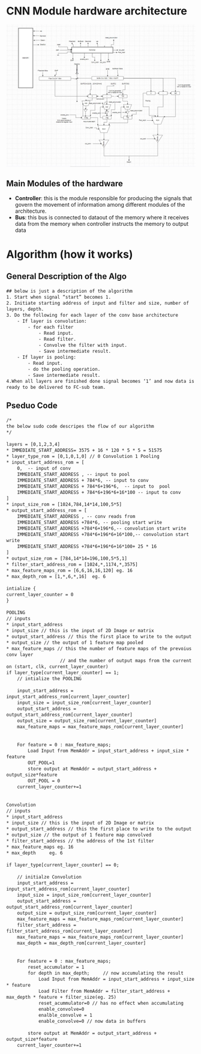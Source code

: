 # CNN Module hardware architecture


![ScreenShot of the cnn module architecture](https://github.com/marait123/CNN_Project/blob/master/cnn_module/doc-images/cnn_schema.JPG?raw=true)
## Main Modules of the hardware 
* **Controller**: this is the module responsible for producing the signals that govern the movement of information among different modules of the architecture.
* **Bus**: this bus is connected to dataout of the memory where it receives data from the memory when controller instructs the memory to output data
# Algorithm (how it works)
## General Description of the Algo
	## below is just a description of the algorithm
	1. Start when signal “start” becomes 1.
	2. Initiate starting address of input and filter and size, number of layers, depth.
	3. Do the following for each layer of the conv base architecture
		- If layer is convolution:
			- for each filter
				- Read input.
				- Read filter.
				- Convolve the filter with input.
				- Save intermediate result.
		- If layer is pooling:
			- Read input.
			- do the pooling operation.
			- Save intermediate result.
	4.When all layers are finished done signal becomes ‘1’ and now data is ready to be delivered to FC-sub team.

## Pseduo  Code
```
/*
the below sudo code descripes the flow of our algorithm
*/

layers = [0,1,2,3,4]
* IMMEDIATE_START_ADDRESS= 3575 + 16 * 120 * 5 * 5 = 51575
* layer_type_rom = [0,1,0,1,0] // 0 Convolution 1 Pooling
* input_start_address_rom = [
	0,	-- input of conv
	IMMEDIATE_START_ADDRESS , -- input to pool
	IMMEDIATE_START_ADDRESS + 784*6, -- input to conv
	IMMEDIATE_START_ADDRESS + 784*6+196*6,	-- input to  pool 
	IMMEDIATE_START_ADDRESS + 784*6+196*6+16*100 -- input to conv
] 
* input_size_rom = [1024,784,14*14,100,5*5] 
* output_start_address_rom = [
	IMMEDIATE_START_ADDRESS , -- conv reads from
	IMMEDIATE_START_ADDRESS +784*6, -- pooling start write
	IMMEDIATE_START_ADDRESS +784*6+196*6,-- convolution start write
	IMMEDIATE_START_ADDRESS +784*6+196*6+16*100,-- convolution start write
	IMMEDIATE_START_ADDRESS +784*6+196*6+16*100+ 25 * 16
] 
* output_size_rom = [784,14*14=196,100,5*5,1] 
* filter_start_address_rom = [1024,*,1174,*,3575] 
* max_feature_maps_rom = [6,6,16,16,120] eg. 16 
* max_depth_rom = [1,*,6,*,16] 	eg. 6

intialize {
current_layer_counter = 0
}

POOLING 
// inputs
* input_start_address
* input_size // this is the input of 2D Image or matrix
* output_start_address // this the first place to write to the output
* output_size // the output of 1 feature map pooled
* max_feature_maps // this the number of feature maps of the prevoius conv layer
					// and the number of output maps from the current
on (start, clk, current_layer_counter)
if layer_type[current_layer_counter] == 1;
	// intialize the POOLING

	input_start_address = input_start_address_rom[current_layer_counter]
	input_size = input_size_rom[current_layer_counter]
	output_start_address = output_start_address_rom[current_layer_counter]
	output_size = output_size_rom[current_layer_counter]
	max_feature_maps = max_feature_maps_rom[current_layer_counter]


	For feature = 0 : max_feature_maps;
		Load Input from MemAddr = input_start_address + input_size * feature 
		OUT_POOL=1
		store output at MemAddr = output_start_address + output_size*feature
		OUT_POOL = 0
	current_layer_counter+=1


Convolution 
// inputs
* input_start_address
* input_size // this is the input of 2D Image or matrix
* output_start_address // this the first place to write to the output
* output_size // the output of 1 feature map convolved
* filter_start_address // the address of the 1st filter
* max_feature_maps eg. 16 
* max_depth 	eg. 6

if layer_type[current_layer_counter] == 0;

	// initialze Convolution	
	input_start_address = input_start_address_rom[current_layer_counter]
	input_size = input_size_rom[current_layer_counter]
	output_start_address = output_start_address_rom[current_layer_counter]
	output_size = output_size_rom[current_layer_counter]
	max_feature_maps = max_feature_maps_rom[current_layer_counter]
	filter_start_address = filter_start_address_rom[current_layer_counter]
	max_feature_maps = max_feature_maps_rom[current_layer_counter]
	max_depth = max_depth_rom[current_layer_counter]


	For feature = 0 : max_feature_maps;
		reset_accumulator = 1
		for depth in max_depth;		// now accumulating the result
			Load Input from MemAddr = input_start_address + input_size * feature 
			Load Filter from MemAddr = filter_start_address + max_depth * feature + filter_size(eg. 25)
			reset_acummulator=0	// has no effect when accumulating
			enable_convolve=0
			enalble_convolve = 1
			enable_convolve=0 // now data in buffers
			
		store output at MemAddr = output_start_address + output_size*feature
	current_layer_counter+=1

	
```